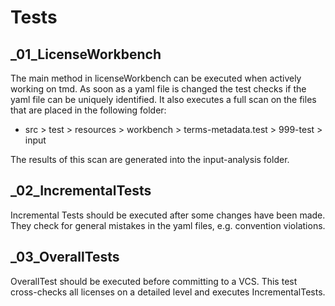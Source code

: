 # Tests

## _01_LicenseWorkbench

The main method in licenseWorkbench can be executed when actively working on tmd. As soon as a yaml file is changed the 
test checks if the yaml file can be uniquely identified.
It also executes a full scan on the files that are placed in the following folder:
* src > test > resources > workbench > terms-metadata.test > 999-test > input

The results of this scan are generated into the input-analysis folder.

## _02_IncrementalTests

Incremental Tests should be executed after some changes have been made. They check for general mistakes in the yaml 
files, e.g. convention violations.

## _03_OverallTests

OverallTest should be executed before committing to a VCS. This test cross-checks all licenses on a detailed level and 
executes IncrementalTests.

